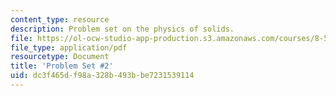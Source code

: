 ```yaml
---
content_type: resource
description: Problem set on the physics of solids.
file: https://ol-ocw-studio-app-production.s3.amazonaws.com/courses/8-512-theory-of-solids-ii-spring-2009/dc3f465df98a328b493bbe7231539114_MIT8_512s09_2004_pset02a.pdf
file_type: application/pdf
resourcetype: Document
title: 'Problem Set #2'
uid: dc3f465d-f98a-328b-493b-be7231539114
---
```

